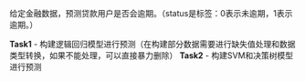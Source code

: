 给定金融数据，预测贷款用户是否会逾期。（status是标签：0表示未逾期，1表示逾期。）

**Task1** - 构建逻辑回归模型进行预测（在构建部分数据需要进行缺失值处理和数据类型转换，如果不能处理，可以直接暴力删除）
**Task2** - 构建SVM和决策树模型进行预测